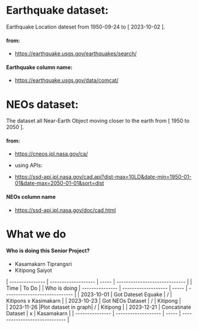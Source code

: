 # Earthquake dataset: 
Earthquake Location dateset from 1950-09-24 to [ 2023-10-02 ].
#### from:
- https://earthquake.usgs.gov/earthquakes/search/

#### Earthquake column name:
- https://earthquake.usgs.gov/data/comcat/



# NEOs dataset:
The dataset all Near-Earth Object moving closer to the earth from [ 1950 to 2050 ].
#### from:
- https://cneos.jpl.nasa.gov/ca/

- using APIs:
- https://ssd-api.jpl.nasa.gov/cad.api?dist-max=10LD&date-min=1950-01-01&date-max=2050-01-01&sort=dist

#### NEOs column name
- https://ssd-api.jpl.nasa.gov/doc/cad.html




# What we do
#### Who is doing this Senior Project?
- Kasamakarn Tiprangsri
- Kitipong Saiyot

| --------------- | ------------------- | ----- | ----------------------------- |
|       Time      |     To Do           |       |     Who is doing
| --------------- | ------------------- | ----- | ----------------------------- |
|   2023-10-01    |  Got Dateset Equake |   /   |   Kitipons x Kasimakarn       |
|   2023-10-23    |  Got NEOs Dataset   |   /   |   Kitipong                    |                    
|   2023-11-26    |Plot dataset in graph|   /   |   Kitipong                    |
|   2023-12-21    | Concatinate Dataset |   x   |   Kasamakarn                  |
| --------------- | ------------------- | ----- | ----------------------------- |

